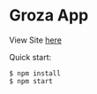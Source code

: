 # Groza App

View Site [here](https://grozapp.netlify.app/)

Quick start:

```
$ npm install
$ npm start
````

